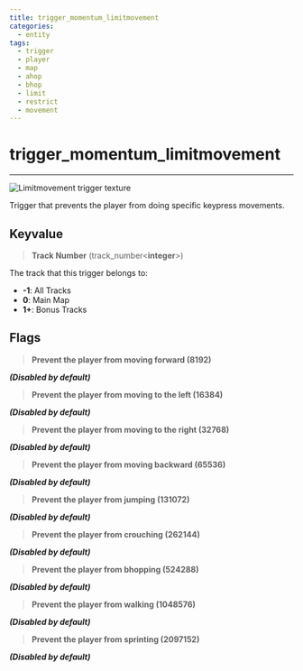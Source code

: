 ```yaml
---
title: trigger_momentum_limitmovement
categories:
  - entity
tags:
  - trigger
  - player
  - map
  - ahop
  - bhop
  - limit
  - restrict
  - movement
---
```


# trigger_momentum_limitmovement

---

![Limitmovement trigger texture](/images/trigger_momentum_limitmovement/limitmovement.jpg)

Trigger that prevents the player from doing specific keypress movements.

## Keyvalue

> **Track Number** (track_number&lt;**integer**&gt;)

The track that this trigger belongs to:

- **-1**: All Tracks
- **0**: Main Map
- **1+**: Bonus Tracks

## Flags

> **Prevent the player from moving forward (8192)**

**_(Disabled by default)_**

> **Prevent the player from moving to the left (16384)**

**_(Disabled by default)_**

> **Prevent the player from moving to the right (32768)**

**_(Disabled by default)_**

> **Prevent the player from moving backward (65536)**

**_(Disabled by default)_**

> **Prevent the player from jumping (131072)**

**_(Disabled by default)_**

> **Prevent the player from crouching (262144)**

**_(Disabled by default)_**

> **Prevent the player from bhopping (524288)**

**_(Disabled by default)_**

> **Prevent the player from walking (1048576)**

**_(Disabled by default)_**

> **Prevent the player from sprinting (2097152)**

**_(Disabled by default)_**
